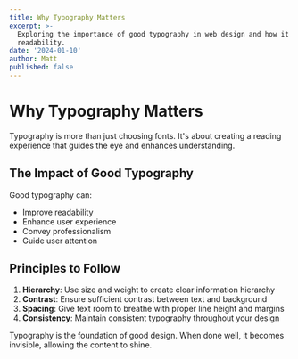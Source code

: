```yaml
---
title: Why Typography Matters
excerpt: >-
  Exploring the importance of good typography in web design and how it affects
  readability.
date: '2024-01-10'
author: Matt
published: false
---
```


# Why Typography Matters

Typography is more than just choosing fonts. It's about creating a reading experience that guides the eye and enhances understanding.

## The Impact of Good Typography

Good typography can:
- Improve readability
- Enhance user experience
- Convey professionalism
- Guide user attention

## Principles to Follow

1. **Hierarchy**: Use size and weight to create clear information hierarchy
2. **Contrast**: Ensure sufficient contrast between text and background
3. **Spacing**: Give text room to breathe with proper line height and margins
4. **Consistency**: Maintain consistent typography throughout your design

Typography is the foundation of good design. When done well, it becomes invisible, allowing the content to shine.
